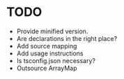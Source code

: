 # TODO

- Provide minified version.
- Are declarations in the right place?
- Add source mapping
- Add usage instructions
- Is tsconfig.json necessary?
- Outsource ArrayMap